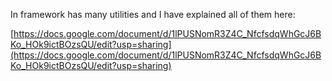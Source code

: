In framework has many utilities and I have explained all of them here:

[https://docs.google.com/document/d/1lPUSNomR3Z4C_NfcfsdqWhGcJ6BKo_HOk9ictBOzsQU/edit?usp=sharing](https://docs.google.com/document/d/1lPUSNomR3Z4C_NfcfsdqWhGcJ6BKo_HOk9ictBOzsQU/edit?usp=sharing)
